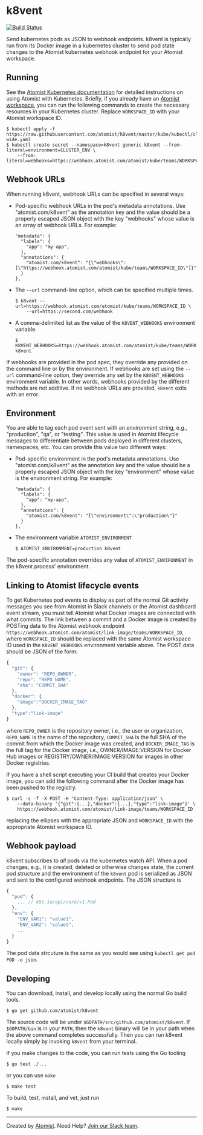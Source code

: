 # k8vent

[![Build Status](https://travis-ci.org/atomist/k8vent.svg?branch=master)](https://travis-ci.org/atomist/k8vent)

Send kubernetes pods as JSON to webhook endpoints.  k8vent is
typically run from its Docker image in a kubernetes cluster to send
pod state changes to the Atomist kubernetes webhook endpoint for your
Atomist workspace.

## Running

See the [Atomist Kubernetes documentation][atomist-kube] for detailed
instructions on using Atomist with Kubernetes.  Briefly, if you
already have an [Atomist workspace][atomist-getting-started], you can
run the following commands to create the necessary resources in your
Kubernetes cluster.  Replace `WORKSPACE_ID` with your Atomist
workspace ID.

[atomist-kube]: https://docs.atomist.com/user/kubernetes/ (Atomist - Kubernetes)
[atomist-getting-started]: https://docs.atomist.com/user/ (Atomist - Getting Started)

```
$ kubectl apply -f https://raw.githubusercontent.com/atomist/k8vent/master/kube/kubectl/cluster-wide.yaml
$ kubectl create secret --namespace=k8vent generic k8vent --from-literal=environment=CLUSTER_ENV \
    --from-literal=webhooks=https://webhook.atomist.com/atomist/kube/teams/WORKSPACE_ID
```

## Webhook URLs

When running k8vent, webhook URLs can be specified in several ways:

-   Pod-specific webhook URLs in the pod's metadata annotations.  Use
    "atomist.com/k8vent" as the annotation key and the value should be
    a properly escaped JSON object with the key "webhooks" whose value
    is an array of webhook URLs.  For example:

        "metadata": {
          "labels": {
            "app": "my-app",
          },
          "annotations": {
            "atomist.com/k8vent": "{\"webhooks\":[\"https://webhook.atomist.com/atomist/kube/teams/WORKSPACE_ID\"]}"
          }
        },

-   The `--url` command-line option, which can be specified
    multiple times.

        $ k8vent --url=https://webhook.atomist.com/atomist/kube/teams/WORKSPACE_ID \
            --url=https://second.com/webhook

-   A comma-delimited list as the value of the `K8VENT_WEBHOOKS`
    environment variable.

        $ K8VENT_WEBHOOKS=https://webhook.atomist.com/atomist/kube/teams/WORKSPACE_ID,https://second.com/webhook k8vent

If webhooks are provided in the pod spec, they override any provided
on the command line or by the environment.  If webhooks are set using
the `--url` command-line option, they override any set by the
`K8VENT_WEBHOOKS` environment variable.  In other words, webhooks
provided by the different methods are not additive.  If no webhook
URLs are provided, `k8vent` exits with an error.

## Environment

You are able to tag each pod event sent with an _environment_ string,
e.g., "production", "qa", or "testing".  This value is used in Atomist
lifecycle messages to differentiate between pods deployed in different
clusters, namespaces, etc.  You can provide this value two different
ways:

-   Pod-specific environment in the pod's metadata annotations.  Use
    "atomist.com/k8vent" as the annotation key and the value should be
    a properly escaped JSON object with the key "environment" whose
    value is the environment string.  For example:

        "metadata": {
          "labels": {
            "app": "my-app",
          },
          "annotations": {
            "atomist.com/k8vent": "{\"environment\":\"production\"}"
          }
        },

-   The environment variable `ATOMIST_ENVIRONMENT`

        $ ATOMIST_ENVIRONMENT=production k8vent

The pod-specific annotation overrides any value of
`ATOMIST_ENVIRONMENT` in the k8vent process' environment.

## Linking to Atomist lifecycle events

To get Kubernetes pod events to display as part of the normal Git
activity messages you see from Atomist in Slack channels or the
Atomist dashboard event stream, you must tell Atomist what Docker
images are connected with what commits.  The link between a commit and
a Docker image is created by POSTing data to the Atomist webhook
endpoint
`https://webhook.atomist.com/atomist/link-image/teams/WORKSPACE_ID`,
where `WORKSPACE_ID` should be replaced with the same Atomist
workspace ID used in the `K8VENT_WEBHOOKS` environment variable above.
The POST data should be JSON of the form:

```javascript
{
  "git": {
    "owner": "REPO_OWNER",
    "repo": "REPO_NAME",
    "sha": "COMMIT_SHA"
  },
  "docker": {
    "image":"DOCKER_IMAGE_TAG"
  },
  "type":"link-image"
}
```

where `REPO_OWNER` is the repository owner, i.e., the user or
organization, `REPO_NAME` is the name of the repository, `COMMIT_SHA`
is the full SHA of the commit from which the Docker image was created,
and `DOCKER_IMAGE_TAG` is the full tag for the Docker image, i.e.,
OWNER/IMAGE:VERSION for Docker Hub images or
REGISTRY/OWNER/IMAGE:VERSION for images in other Docker registries.

If you have a shell script executing your CI build that creates your
Docker image, you can add the following command after the Docker image
has been pushed to the registry.

```
$ curl -s -f -X POST -H "Content-Type: application/json" \
    --data-binary '{"git":{...},"docker":{...},"type":"link-image"}' \
    https://webhook.atomist.com/atomist/link-image/teams/WORKSPACE_ID
```

replacing the ellipses with the appropriate JSON and `WORKSPACE_ID` with
the appropriate Atomist workspace ID.

## Webhook payload

k8vent subscribes to _all_ pods via the kubernetes watch API.  When a
pod changes, e.g., it is created, deleted or otherwise changes state,
the current pod structure and the environment of the `k8vent` pod is
serialized as JSON and sent to the configured webhook endpoints.  The
JSON structure is

```javascript
{
  "pod": {
    ... // k8s.io/api/core/v1.Pod
  },
  "env": {
    "ENV_VAR1": "value1",
    "ENV_VAR2": "value2",
    ...
  }
}
```

The pod data strcuture is the same as you would see using `kubectl get
pod POD -o json`.

## Developing

You can download, install, and develop locally using the normal Go
build tools.

```
$ go get github.com/atomist/k8vent
```

The source code will be under `$GOPATH/src/github.com/atomist/k8vent`.
If `$GOPATH/bin` is in your `PATH`, then the `k8vent` binary will be
in your path when the above command completes successfully.  Then you
can run k8vent locally simply by invoking `k8vent` from your terminal.

If you make changes to the code, you can run tests using the Go
tooling

```
$ go test ./...
```

or you can use `make`

```
$ make test
```

To build, test, install, and vet, just run

```
$ make
```

---

Created by [Atomist][atomist].
Need Help?  [Join our Slack team][slack].

[atomist]: https://atomist.com/
[slack]: https://join.atomist.com/
